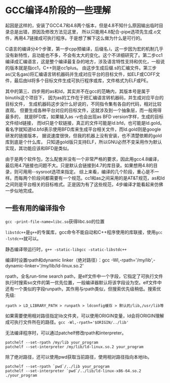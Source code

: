 GCC编译4阶段的一些理解
====
起因是这样的，安装了GCC4.7和4.8两个版本，但是4.8不知什么原因输出临时目录总是出错，原因及修改方法见这里，
所以只能用4.8配合-pipe选项先生成.o文件，再用4.7链接成可执行程序。于是想了解下这么做为什么是可行的。

C语言的编译分4个步骤，第一步cpp预编译，后缀名.i，这一步因为宏的机制几乎没有新特性，且功能也不多，不会有太大的变化。这个不详细研究了。第二步cc1编译成汇编语言，这是整个编译最复杂的地方，涉及语言特性支持和优化，一般说的版本就是指cc1，C++则是cc1plus。
由这步生成后缀.s的汇编文件。第三步as(又名gas)将汇编语言转机器码并生成对应平台的目标文件，如ELF或COFF文件，最后由ld将多个目标文件生成可执行程序或库，文件格式为ELF或PE。

其中的第三、四步用的as和ld，其实并不在gcc的范畴内，其版本号是属于binutils这个项目下，
因为as的工作在于把汇编语言转机器码，并生成对应平台的目标文件，
生成机器码这步没什么好说的，不同指令集有各自的代码，相对比较直观。
但要生成各种平台对应的目标文件，这就涉及到一个抽象层，而一般用得最多的，
就是BFD库，如果输入as -v也会出现as BFD version字样，生成的目标文件经ld链接，
而ld只是个软链接，真正的文件可能是ld.bfd，也可能是ld.gold。
看名字就知道ld.bfd表示使用BFD库来生成平台相关文件，而ld.gold则是google研发的链接版本，
据说速度很快，但我的机器上没有安装，也不清楚依赖的gold库到底是个什么库，
只知道gold版只支持ELF，所以GNU必然不变采用作为默认实现，其功能应该和BFD是类似。

由于是两个软件包，怎么配套并没有一个非常严格的要求，因此用gcc4.8编译，最后用4.7链接也问题不大。只是默认会链接到4.7的库目录。如果想用4.8的目录，则可用用--sysroot选项来指定。
综上来看，编译的几个阶段，重心是不一样。而每两个阶段间都需要有一个规范。cc1和as之间采用的是AT&T规范，as和ld之间则是平台相关的目标格式。正是因为有了这些规范，4步编译才能看起来仿佛一步似地完成。

一些有用的编译指令
--
`gcc -print-file-name=libc.so`获得libc.so的位置

`libstdc++`是`g++`的专属库，gcc命令不能自动和C++程序使用的库联接，使用`gcc -lstdc++`就可以。

静态编译带运行时，`g++ -static-libgcc -static-libstdc++`

编译时设置rpath和dynamic linker（绝对路径）：gcc -Wl,-rpath='/my/lib',-dynamic-linker='/my/lib/ld-linux.so.2'

rpath，全名run-time search path，是elf文件中一个字段，它指定了可执行文件执行时搜索so文件的第一优先位置，一般编译器默认将该字段设为空。elf文件中还有一个类似的字段runpath，其作用与rpath类似，但搜索优先级稍低。搜索优先级:

`rpath > LD_LIBRARY_PATH > runpath > ldconfig缓存 > 默认的/lib,/usr/lib等`

如果需要使用相对路径指定lib文件夹，可以使用ORIGIN变量，ld会将ORIGIN理解成可执行文件所在的路径。`gcc -Wl,-rpath='$ORIGIN/../lib'`

无法编译程序时，可以通过patchelf修改rpath和interpreter。

```
patchelf --set-rpath /my/lib your_program
patchelf --set-interpreter /my/lib/ld-linux.so.2 your_program
```

除了绝对路径，还可以使用pwd获取当前路径，使用相对路径指向本地lib。

```
patchelf --set-rpath `pwd`/../lib your_program
patchelf --set-interpreter `pwd`/../lib/ld-linux-x86-64.so.2 ./your_program
```